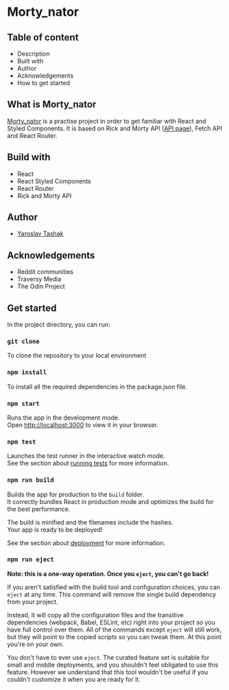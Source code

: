 # Morty_nator

## Table of content

- Description
- Built with
- Author
- Acknowledgements
- How to get started

## What is Morty_nator

[Morty_nator](https://mortynator-production.up.railway.app/) is a practise project in order to get familiar with React and Styled Components. It is based on Rick and Morty API \([API page](https://rickandmortyapi.com/documentation/#introduction)\), Fetch API and React Router.

## Build with

- React
- React Styled Components
- React Router
- Rick and Morty API

## Author

- [Yaroslav Tashak](https://github.com/YarosThk)

## Acknowledgements

- Reddit communities
- Traversy Media
- The Odin Project

## Get started

In the project directory, you can run:

### `git clone`

To clone the repository to your local environment

### `npm install`

To install all the required dependencies in the package.json file.

### `npm start`

Runs the app in the development mode.\
Open [http://localhost:3000](http://localhost:3000) to view it in your browser.

### `npm test`

Launches the test runner in the interactive watch mode.\
See the section about [running tests](https://facebook.github.io/create-react-app/docs/running-tests) for more information.

### `npm run build`

Builds the app for production to the `build` folder.\
It correctly bundles React in production mode and optimizes the build for the best performance.

The build is minified and the filenames include the hashes.\
Your app is ready to be deployed!

See the section about [deployment](https://facebook.github.io/create-react-app/docs/deployment) for more information.

### `npm run eject`

**Note: this is a one-way operation. Once you `eject`, you can't go back!**

If you aren't satisfied with the build tool and configuration choices, you can `eject` at any time. This command will remove the single build dependency from your project.

Instead, it will copy all the configuration files and the transitive dependencies (webpack, Babel, ESLint, etc) right into your project so you have full control over them. All of the commands except `eject` will still work, but they will point to the copied scripts so you can tweak them. At this point you're on your own.

You don't have to ever use `eject`. The curated feature set is suitable for small and middle deployments, and you shouldn't feel obligated to use this feature. However we understand that this tool wouldn't be useful if you couldn't customize it when you are ready for it.

